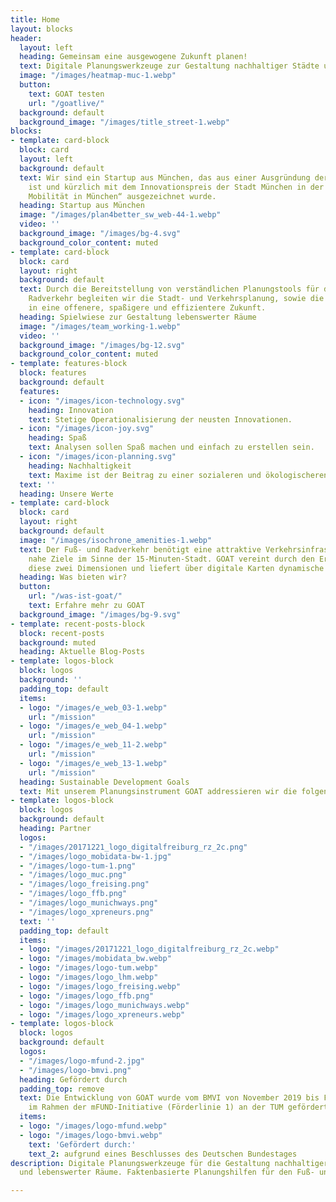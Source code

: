 ```yaml
---
title: Home
layout: blocks
header:
  layout: left
  heading: Gemeinsam eine ausgewogene Zukunft planen!
  text: Digitale Planungswerkzeuge zur Gestaltung nachhaltiger Städte und Regionen.
  image: "/images/heatmap-muc-1.webp"
  button:
    text: GOAT testen
    url: "/goatlive/"
  background: default
  background_image: "/images/title_street-1.webp"
blocks:
- template: card-block
  block: card
  layout: left
  background: default
  text: Wir sind ein Startup aus München, das aus einer Ausgründung der TUM entstanden
    ist und kürzlich mit dem Innovationspreis der Stadt München in der Kategorie „Emmissionsfreie
    Mobilität in München“ ausgezeichnet wurde.
  heading: Startup aus München
  image: "/images/plan4better_sw_web-44-1.webp"
  video: ''
  background_image: "/images/bg-4.svg"
  background_color_content: muted
- template: card-block
  block: card
  layout: right
  background: default
  text: Durch die Bereitstellung von verständlichen Planungstools für den Fuß- und
    Radverkehr begleiten wir die Stadt- und Verkehrsplanung, sowie die Standortentwicklung,
    in eine offenere, spaßigere und effizientere Zukunft.
  heading: Spielwiese zur Gestaltung lebenswerter Räume
  image: "/images/team_working-1.webp"
  video: ''
  background_image: "/images/bg-12.svg"
  background_color_content: muted
- template: features-block
  block: features
  background: default
  features:
  - icon: "/images/icon-technology.svg"
    heading: Innovation
    text: Stetige Operationalisierung der neusten Innovationen.
  - icon: "/images/icon-joy.svg"
    heading: Spaß
    text: Analysen sollen Spaß machen und einfach zu erstellen sein.
  - icon: "/images/icon-planning.svg"
    heading: Nachhaltigkeit
    text: Maxime ist der Beitrag zu einer sozialeren und ökologischeren Welt.
  text: ''
  heading: Unsere Werte
- template: card-block
  block: card
  layout: right
  background: default
  image: "/images/isochrone_amenities-1.webp"
  text: Der Fuß- und Radverkehr benötigt eine attraktive Verkehrsinfrastruktur und
    nahe Ziele im Sinne der 15-Minuten-Stadt. GOAT vereint durch den Erreichbarkeitsansatz
    diese zwei Dimensionen und liefert über digitale Karten dynamische Analysen.
  heading: Was bieten wir?
  button:
    url: "/was-ist-goat/"
    text: Erfahre mehr zu GOAT
  background_image: "/images/bg-9.svg"
- template: recent-posts-block
  block: recent-posts
  background: muted
  heading: Aktuelle Blog-Posts
- template: logos-block
  block: logos
  background: ''
  padding_top: default
  items:
  - logo: "/images/e_web_03-1.webp"
    url: "/mission"
  - logo: "/images/e_web_04-1.webp"
    url: "/mission"
  - logo: "/images/e_web_11-2.webp"
    url: "/mission"
  - logo: "/images/e_web_13-1.webp"
    url: "/mission"
  heading: Sustainable Development Goals
  text: Mit unserem Planungsinstrument GOAT addressieren wir die folgenden SDGs.
- template: logos-block
  block: logos
  background: default
  heading: Partner
  logos:
  - "/images/20171221_logo_digitalfreiburg_rz_2c.png"
  - "/images/logo_mobidata-bw-1.jpg"
  - "/images/logo-tum-1.png"
  - "/images/logo_muc.png"
  - "/images/logo_freising.png"
  - "/images/logo_ffb.png"
  - "/images/logo_munichways.png"
  - "/images/logo_xpreneurs.png"
  text: ''
  padding_top: default
  items:
  - logo: "/images/20171221_logo_digitalfreiburg_rz_2c.webp"
  - logo: "/images/mobidata_bw.webp"
  - logo: "/images/logo-tum.webp"
  - logo: "/images/logo_lhm.webp"
  - logo: "/images/logo_freising.webp"
  - logo: "/images/logo_ffb.png"
  - logo: "/images/logo_munichways.webp"
  - logo: "/images/logo_xpreneurs.webp"
- template: logos-block
  block: logos
  background: default
  logos:
  - "/images/logo-mfund-2.jpg"
  - "/images/logo-bmvi.png"
  heading: Gefördert durch
  padding_top: remove
  text: Die Entwicklung von GOAT wurde vom BMVI von November 2019 bis Februar 2021
    im Rahmen der mFUND-Initiative (Förderlinie 1) an der TUM gefördert.
  items:
  - logo: "/images/logo-mfund.webp"
  - logo: "/images/logo-bmvi.webp"
    text: 'Gefördert durch:'
    text_2: aufgrund eines Beschlusses des Deutschen Bundestages
description: Digitale Planungswerkzeuge für die Gestaltung nachhaltiger Mobilität
  und lebenswerter Räume. Faktenbasierte Planungshilfen für den Fuß- und Radverkehr.

---
```

